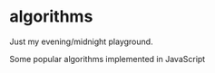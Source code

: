 algorithms
==========

Just my evening/midnight playground.

Some popular algorithms implemented in JavaScript
